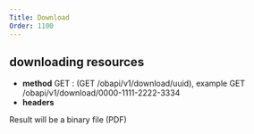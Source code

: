 ```yaml
---
Title: Download
Order: 1100
---
```



## downloading resources

* **method** GET : (GET /obapi/v1/download/uuid), example GET /obapi/v1/download/0000-1111-2222-3334
* **headers**

Result will be a binary file (PDF)

